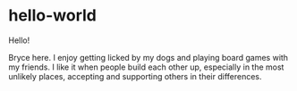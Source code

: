 # hello-world


Hello!

Bryce here. I enjoy getting licked by my dogs and playing board games with my friends. I like it when people build each other up, especially in the most unlikely places, accepting and supporting others in their differences.

